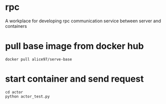 # rpc
A workplace for developing rpc communication service between server and containers

# pull base image from docker hub
```
docker pull alice97/serve-base
```

# start container and send request
```
cd actor
python actor_test.py
```
